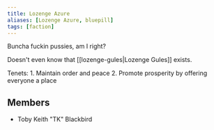 ```yaml
---
title: Lozenge Azure
aliases: [Lozenge Azure, bluepill]
tags: [faction]
---
```

Buncha fuckin pussies, am I right?

Doesn't even know that [[lozenge-gules|Lozenge Gules]] exists.

Tenets:
	1. Maintain order and peace
	2. Promote prosperity by offering everyone a place

## Members
- Toby Keith "TK" Blackbird